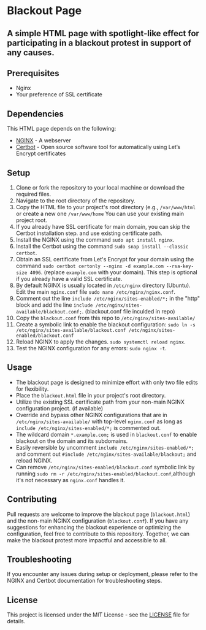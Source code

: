 # Blackout Page
<h2>A simple HTML page with spotlight-like effect for participating in a blackout protest in support of any causes.</h2>

## Prerequisites

- Nginx
- Your preference of SSL certificate

## Dependencies

This HTML page depends on the following:
- [NGINX](https://nginx.org/en/docs/) - A webserver
- [Certbot](https://certbot.eff.org/) - Open source software tool for automatically using Let’s Encrypt certificates
  
## Setup

1. Clone or fork the repository to your local machine or download the required files.
2. Navigate to the root directory of the repository.
3. Copy the HTML file to your project's root directory (e.g., `/var/www/html` or create a new one `/var/www/home` You can use your existing main project root.
4. If you already have SSL certificate for main domain, you can skip the Certbot installation step. and use existing certificate path.
5. Install the NGINX using the command `sudo apt install nginx`.
6. Install the Certbot using the command `sudo snap install --classic certbot`.
7. Obtain an SSL certificate from Let's Encrypt for your domain using the command `sudo certbot certonly --nginx -d example.com --rsa-key-size 4096`. (replace `example.com` with your domain). This step is optional if you already have a valid SSL certificate.
8. By default NGINX is usually located in `/etc/nginx` directory (Ubuntu). Edit the main `nginx.conf` file `sudo nano /etc/nginx/nginx.conf`.
9. Comment out the line `include /etc/nginx/sites-enabled/*;` in the "http" block and add the line `include /etc/nginx/sites-available/blackout.conf;`. (blackout.conf file inculded in repo)
10. Copy the `blackout.conf` from this repo to `/etc/nginx/sites-available/`
11. Create a symbolic link to enable the blackout configuration: `sudo ln -s /etc/nginx/sites-available/blackout.conf /etc/nginx/sites-enabled/blackout.conf`
12. Reload NGINX to apply the changes. `sudo systemctl reload nginx`.
13. Test the NGINX configuration for any errors: `sudo nginx -t`.
    
## Usage

- The blackout page is designed to minimize effort with only two file edits for flexibility.
- Place the `blackout.html` file in your project's root directory.
- Utilize the existing SSL certificate path from your non-main NGINX configuration project. (if available)
- Override and bypass other NGINX configurations that are in `/etc/nginx/sites-available/` with top-level `nginx.conf` as long as `include /etc/nginx/sites-enabled/*;` is commented out.
- The wildcard domain `*.example.com;` is used in `blackout.conf` to enable blackout on the domain and its subdomains.
- Easily reversible by uncomment `include /etc/nginx/sites-enabled/*;` and comment out `#include /etc/nginx/sites-available/blackout;` and reload NGINX.
- Can remove `/etc/nginx/sites-enabled/blackout.conf` symbolic link by running `sudo rm -r /etc/nginx/sites-enabled/blackout.conf`,although it's not necessary as `nginx.conf` handles it.

## Contributing

Pull requests are welcome to improve the blackout page (`blackout.html`) and the non-main NGINX configuration (`blackout.conf`).
If you have any suggestions for enhancing the blackout experience or optimizing the configuration, feel free to contribute to this repository.
Together, we can make the blackout protest more impactful and accessible to all.

## Troubleshooting

If you encounter any issues during setup or deployment, please refer to the NGINX and Certbot documentation for troubleshooting steps.

## License

This project is licensed under the MIT License - see the [LICENSE](LICENSE) file for details.
